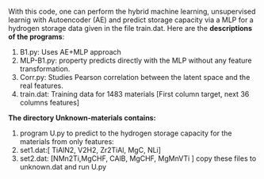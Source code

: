 With this code, one can perform the hybrid machine learning, unsupervised learnig with Autoencoder (AE) and predict storage capacity via a MLP for a hydrogen storage data given in the file train.dat. 
Here are the **descriptions of the programs**:
1. B1.py: Uses AE+MLP approach
2. MLP-B1.py: property predicts directly with the MLP without any feature transformation.
3. Corr.py: Studies Pearson correlation between the latent space and the real features.
4. train.dat: Training data for 1483 materials [First column target, next 36 columns features]
   
**The directory Unknown-materials contains:**
1. program U.py to predict to the hydrogen storage capacity for the materials from only features:
2. set1.dat:[ TiAlN2, V2H2, Zr2TiAl, MgC, NLi]
3. set2.dat: [NMn2Ti,MgCHF, CAlB, MgCHF, MgMnVTi ]
copy these files to unknown.dat and run U.py

